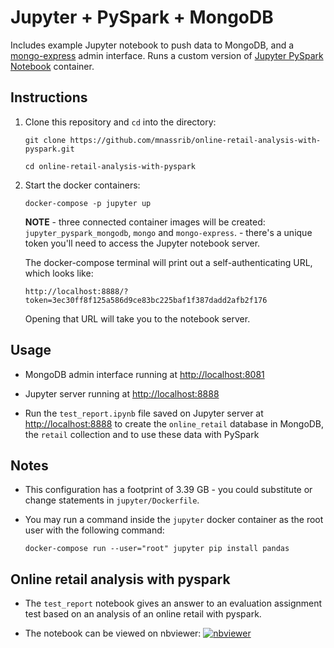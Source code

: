 # Jupyter + PySpark + MongoDB

Includes example Jupyter notebook to push data to MongoDB, and a [mongo-express](https://github.com/mongo-express) admin interface. Runs a custom version of [Jupyter PySpark Notebook](https://hub.docker.com/r/jupyter/pyspark-notebook/) container.

## Instructions

1. Clone this repository and `cd` into the directory:

    `git clone https://github.com/mnassrib/online-retail-analysis-with-pyspark.git`

    `cd online-retail-analysis-with-pyspark`

2. Start the docker containers:

    `docker-compose -p jupyter up`

    **NOTE** - three connected container images will be created: `jupyter_pyspark_mongodb`, `mongo` and `mongo-express`. - there's a unique token you'll need to access the Jupyter notebook server.

    The docker-compose terminal will print out a self-authenticating URL, which looks like:

    `http://localhost:8888/?token=3ec30ff8f125a586d9ce83bc225baf1f387dadd2afb2f176`

    Opening that URL will take you to the notebook server.

## Usage

- MongoDB admin interface running at [http://localhost:8081](http://localhost:8081)

- Jupyter server running at [http://localhost:8888](http://localhost:8888)

- Run the `test_report.ipynb` file saved on Jupyter server at [http://localhost:8888](http://localhost:8888) to create the `online_retail` database in MongoDB, the `retail` collection and to use these data with PySpark 

## Notes

- This configuration has a footprint of 3.39 GB - you could substitute or change statements in `jupyter/Dockerfile`.

- You may run a command inside the `jupyter` docker container as the root user with the following command:

  `docker-compose run --user="root" jupyter pip install pandas`

## Online retail analysis with pyspark
- The `test_report` notebook gives an answer to an evaluation assignment test based on an analysis of an online retail with pyspark.

- The notebook can be viewed on nbviewer: [![nbviewer](https://img.shields.io/badge/render-nbviewer-orange.svg)](https://nbviewer.org/github/mnassrib/online-retail-analysis-with-pyspark/blob/master/jupyter/notebooks/test_report.ipynb)